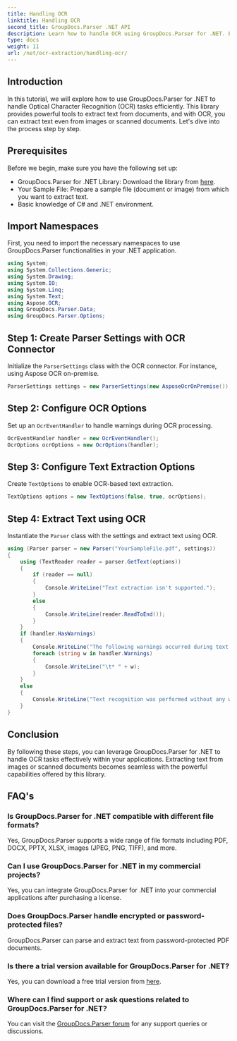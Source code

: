 ```yaml
---
title: Handling OCR
linktitle: Handling OCR
second_title: GroupDocs.Parser .NET API
description: Learn how to handle OCR using GroupDocs.Parser for .NET. Extract text from images and scanned documents efficiently.
type: docs
weight: 11
url: /net/ocr-extraction/handling-ocr/
---
```

## Introduction
In this tutorial, we will explore how to use GroupDocs.Parser for .NET to handle Optical Character Recognition (OCR) tasks efficiently. This library provides powerful tools to extract text from documents, and with OCR, you can extract text even from images or scanned documents. Let's dive into the process step by step.
## Prerequisites
Before we begin, make sure you have the following set up:
- GroupDocs.Parser for .NET Library: Download the library from [here](https://releases.groupdocs.com/parser/net/).
- Your Sample File: Prepare a sample file (document or image) from which you want to extract text.
- Basic knowledge of C# and .NET environment.

## Import Namespaces
First, you need to import the necessary namespaces to use GroupDocs.Parser functionalities in your .NET application.
```csharp
using System;
using System.Collections.Generic;
using System.Drawing;
using System.IO;
using System.Linq;
using System.Text;
using Aspose.OCR;
using GroupDocs.Parser.Data;
using GroupDocs.Parser.Options;
```
## Step 1: Create Parser Settings with OCR Connector
Initialize the `ParserSettings` class with the OCR connector. For instance, using Aspose OCR on-premise.
```csharp
ParserSettings settings = new ParserSettings(new AsposeOcrOnPremise());
```
## Step 2: Configure OCR Options
Set up an `OcrEventHandler` to handle warnings during OCR processing.
```csharp
OcrEventHandler handler = new OcrEventHandler();
OcrOptions ocrOptions = new OcrOptions(handler);
```
## Step 3: Configure Text Extraction Options
Create `TextOptions` to enable OCR-based text extraction.
```csharp
TextOptions options = new TextOptions(false, true, ocrOptions);
```
## Step 4: Extract Text using OCR
Instantiate the `Parser` class with the settings and extract text using OCR.
```csharp
using (Parser parser = new Parser("YourSampleFile.pdf", settings))
{
    using (TextReader reader = parser.GetText(options))
    {
        if (reader == null)
        {
            Console.WriteLine("Text extraction isn't supported.");
        }
        else
        {
            Console.WriteLine(reader.ReadToEnd());
        }
    }
    if (handler.HasWarnings)
    {
        Console.WriteLine("The following warnings occurred during text recognition:");
        foreach (string w in handler.Warnings)
        {
            Console.WriteLine("\t* " + w);
        }
    }
    else
    {
        Console.WriteLine("Text recognition was performed without any warnings.");
    }
}
```

## Conclusion
By following these steps, you can leverage GroupDocs.Parser for .NET to handle OCR tasks effectively within your applications. Extracting text from images or scanned documents becomes seamless with the powerful capabilities offered by this library.

## FAQ's
### Is GroupDocs.Parser for .NET compatible with different file formats?
Yes, GroupDocs.Parser supports a wide range of file formats including PDF, DOCX, PPTX, XLSX, images (JPEG, PNG, TIFF), and more.
### Can I use GroupDocs.Parser for .NET in my commercial projects?
Yes, you can integrate GroupDocs.Parser for .NET into your commercial applications after purchasing a license.
### Does GroupDocs.Parser handle encrypted or password-protected files?
GroupDocs.Parser can parse and extract text from password-protected PDF documents.
### Is there a trial version available for GroupDocs.Parser for .NET?
Yes, you can download a free trial version from [here](https://releases.groupdocs.com/).
### Where can I find support or ask questions related to GroupDocs.Parser for .NET?
You can visit the [GroupDocs.Parser forum](https://forum.groupdocs.com/c/parser/17) for any support queries or discussions.
